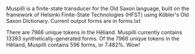 Muspilli is a finite-state transducer for the Old Saxon language, built on the framework of Helsinki Finite-State Technologies (HFST) using Köbler's Old Saxon Dictionary.
Current output forms are in forms.txt


There are 7966 unique tokens in the Hêliand.
Muspilli currently contains 13393 synthetically-generated forms.
Of the 7966 unique tokens in the Hêliand, Muspilli contains 596 forms, or 7.482%. Wow!
